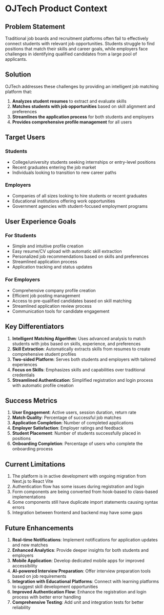 # OJTech Product Context

## Problem Statement

Traditional job boards and recruitment platforms often fail to effectively connect students with relevant job opportunities. Students struggle to find positions that match their skills and career goals, while employers face challenges in identifying qualified candidates from a large pool of applicants.

## Solution

OJTech addresses these challenges by providing an intelligent job matching platform that:

1. **Analyzes student resumes** to extract and evaluate skills
2. **Matches students with job opportunities** based on skill alignment and preferences
3. **Streamlines the application process** for both students and employers
4. **Provides comprehensive profile management** for all users

## Target Users

### Students
- College/university students seeking internships or entry-level positions
- Recent graduates entering the job market
- Individuals looking to transition to new career paths

### Employers
- Companies of all sizes looking to hire students or recent graduates
- Educational institutions offering work opportunities
- Government agencies with student-focused employment programs

## User Experience Goals

### For Students
- Simple and intuitive profile creation
- Easy resume/CV upload with automatic skill extraction
- Personalized job recommendations based on skills and preferences
- Streamlined application process
- Application tracking and status updates

### For Employers
- Comprehensive company profile creation
- Efficient job posting management
- Access to pre-qualified candidates based on skill matching
- Streamlined application review process
- Communication tools for candidate engagement

## Key Differentiators

1. **Intelligent Matching Algorithm**: Uses advanced analysis to match students with jobs based on skills, experience, and preferences
2. **Skill Extraction**: Automatically extracts skills from resumes to create comprehensive student profiles
3. **Two-sided Platform**: Serves both students and employers with tailored experiences
4. **Focus on Skills**: Emphasizes skills and capabilities over traditional credentials
5. **Streamlined Authentication**: Simplified registration and login process with automatic profile creation

## Success Metrics

1. **User Engagement**: Active users, session duration, return rate
2. **Match Quality**: Percentage of successful job matches
3. **Application Completion**: Number of completed applications
4. **Employer Satisfaction**: Employer ratings and feedback
5. **Student Placement**: Number of students successfully placed in positions
6. **Onboarding Completion**: Percentage of users who complete the onboarding process

## Current Limitations

1. The platform is in active development with ongoing migration from Next.js to React Vite
2. Authentication flow has some issues during registration and login
3. Form components are being converted from hook-based to class-based implementations
4. Some components still have duplicate import statements causing syntax errors
5. Integration between frontend and backend may have some gaps

## Future Enhancements

1. **Real-time Notifications**: Implement notifications for application updates and new matches
2. **Enhanced Analytics**: Provide deeper insights for both students and employers
3. **Mobile Application**: Develop dedicated mobile apps for improved accessibility
4. **AI-powered Interview Preparation**: Offer interview preparation tools based on job requirements
5. **Integration with Educational Platforms**: Connect with learning platforms to suggest skill development opportunities
6. **Improved Authentication Flow**: Enhance the registration and login process with better error handling
7. **Comprehensive Testing**: Add unit and integration tests for better reliability 